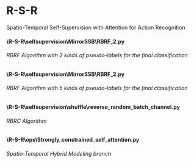 # R-S-R
Spatio-Temporal Self-Supervision with Attention for Action Recognition
#### \R-S-R\selfsupervision\MirrorSSB\RBRF_2.py
###### RBRF Algorithm with 2 kinds of pseudo-labels for the final classification
#### \R-S-R\selfsupervision\MirrorSSB\RBRF_2.py
###### RBRF Algorithm with 5 kinds of pseudo-labels for the final classification
#### \R-S-R\selfsupervision\shuffle\reverse_random_batch_channel.py
###### RBRC Algorithm
#### \R-S-R\ops\Strongly_constrained_self_attention.py
###### Spatio-Temporal Hybrid Modeling branch

